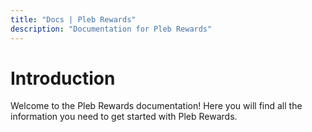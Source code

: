 ```yaml
---
title: "Docs | Pleb Rewards"
description: "Documentation for Pleb Rewards"
---
```


# Introduction

Welcome to the Pleb Rewards documentation! Here you will find all the information you need to get started with Pleb Rewards.
